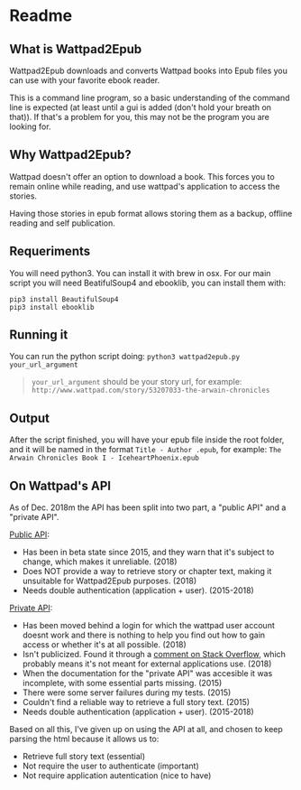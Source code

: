 # Readme

## What is Wattpad2Epub

Wattpad2Epub downloads and converts Wattpad books into Epub files you can use
with your favorite ebook reader.

This is a command line program, so a basic understanding of the command line is
expected (at least until a gui is added (don't hold your breath on that)). If that's
a problem for you, this may not be the program you are looking for.

## Why Wattpad2Epub?

Wattpad doesn't offer an option to download a book. This forces you to remain
online while reading, and use wattpad's application to access the stories.

Having those stories in epub format allows storing them as a backup, offline
reading and self publication.

## Requeriments

You will need python3. You can install it with brew in osx.
For our main script you will need BeatifulSoup4 and ebooklib,
you can install them with:
```
pip3 install BeautifulSoup4
pip3 install ebooklib
```

## Running it

You can run the python script doing:
`python3 wattpad2epub.py your_url_argument`

> `your_url_argument` should be your story url, for example: `http://www.wattpad.com/story/53207033-the-arwain-chronicles`

## Output

After the script finished, you will have your epub file inside the root folder, and
it will be named in the format `Title - Author .epub`, for example:
`The Arwain Chronicles Book I - IceheartPhoenix.epub`

## On Wattpad's API

As of Dec. 2018m the API has been split into two part, a "public API" and a
"private API".

[Public API](https://www.wattpad.com/developer/docs/api):

  - Has been in beta state since 2015, and they warn that it's subject to
    change, which makes it unreliable. (2018)
  - Does NOT provide a way to retrieve story or chapter text, making it
    unsuitable for Wattpad2Epub purposes. (2018)
  - Needs double authentication (application + user). (2015-2018)

[Private API](http://developer.wattpad.com/docs/api):

  - Has been moved behind a login for which the wattpad user account doesnt
    work and there is nothing to help you find out how to gain access or
    whether it's at all possible. (2018)
  - Isn't publicized. Found it through a
    [comment on Stack Overflow](https://stackoverflow.com/questions/27070973/does-wattpad-have-an-api),
    which probably means it's not meant for external applications use. (2018)
  - When the documentation for the "private API" was accesible it was
    incomplete, with some essential parts missing. (2015)
  - There were some server failures during my tests. (2015)
  - Couldn't find a reliable way to retrieve a full story text. (2015)
  - Needs double authentication (application + user). (2015-2018)

Based on all this, I've given up on using the API at all, and chosen to keep
parsing the html because it allows us to:

  - Retrieve full story text (essential)
  - Not require the user to authenticate (important)
  - Not require application autentication (nice to have)


